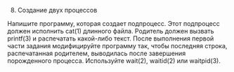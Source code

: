 8. Создание двух процессов

Напишите программу, которая создает подпроцесс. Этот подпроцесс должен исполнить cat(1) длинного файла. Родитель должен вызвать printf(3) и распечатать какой-либо текст. После выполнения первой части задания модифицируйте программу так, чтобы последняя строка, распечатанная родителем, выводилась после завершения порожденного процесса. Используйте wait(2), waitid(2) или waitpid(3).
